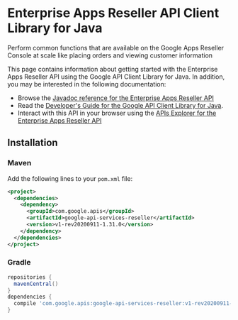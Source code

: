 # Enterprise Apps Reseller API Client Library for Java

Perform common functions that are available on the Google Apps Reseller Console at scale like placing orders and viewing customer information

This page contains information about getting started with the Enterprise Apps Reseller API
using the Google API Client Library for Java. In addition, you may be interested
in the following documentation:

* Browse the [Javadoc reference for the Enterprise Apps Reseller API][javadoc]
* Read the [Developer's Guide for the Google API Client Library for Java][google-api-client].
* Interact with this API in your browser using the [APIs Explorer for the Enterprise Apps Reseller API][api-explorer]

## Installation

### Maven

Add the following lines to your `pom.xml` file:

```xml
<project>
  <dependencies>
    <dependency>
      <groupId>com.google.apis</groupId>
      <artifactId>google-api-services-reseller</artifactId>
      <version>v1-rev20200911-1.31.0</version>
    </dependency>
  </dependencies>
</project>
```

### Gradle

```gradle
repositories {
  mavenCentral()
}
dependencies {
  compile 'com.google.apis:google-api-services-reseller:v1-rev20200911-1.31.0'
}
```

[javadoc]: https://googleapis.dev/java/google-api-services-reseller/latest/index.html
[google-api-client]: https://github.com/googleapis/google-api-java-client/
[api-explorer]: https://developers.google.com/apis-explorer/#p/reseller/v1/
